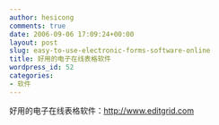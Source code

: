 ```yaml
---
author: hesicong
comments: true
date: 2006-09-06 17:09:24+00:00
layout: post
slug: easy-to-use-electronic-forms-software-online
title: 好用的电子在线表格软件
wordpress_id: 52
categories:
- 软件
---
```



好用的电子在线表格软件：http://www.editgrid.com
